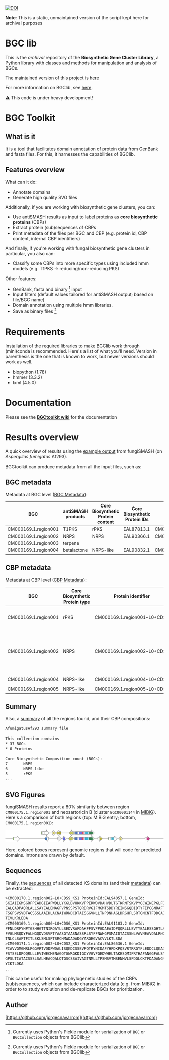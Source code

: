 [![DOI](https://zenodo.org/badge/471395537.svg)](https://zenodo.org/badge/latestdoi/471395537)

**Note**: This is a static, unmaintained version of the script kept here for archival purposes

# BGC lib

This is the *archival* repository of the **Biosynthetic Gene Cluster Library**, a Python library with classes and methods for manipulation and analysis of BGCs.

The maintained version of this project is [here](https://github.com/jorgecnavarrom/BGClib)

For more information on BGClib, see [here](./BGClib/Readme.md).

:warning: This code is under heavy development!

# BGC Toolkit

## What is it

It is a tool that facilitates domain annotation of protein data from GenBank and fasta files. For this, it harnesses the capabilities of BGClib.

## Features overview

What can it do:

* Annotate domains
* Generate high quality SVG files

Additionally, if you are working with biosynthetic gene clusters, you can:

* Use antiSMASH results as input to label proteins as **core biosynthetic proteins** (CBPs)
* Extract protein (sub)sequences of CBPs
* Print metadata of the files per BGC and CBP (e.g. protein id, CBP content, internal CBP identifiers)
        
And finally, if you're working with fungal biosynthetic gene clusters in particular, you also can:

* Classify some CBPs into more specific types using included hmm models (e.g. T1PKS -> reducing/non-reducing PKS)

Other features:

* GenBank, fasta and binary [^1] input 
* Input filters (default values tailored for antiSMASH output; based on file/BGC name)
* Domain annotation using multiple hmm libraries.
* Save as binary files [^1]

[^1]: Currently uses Python's Pickle module for serialization of `BGC` or `BGCCollection` objects from BGClib

# Requirements

Installation of the required libraries to make BGClib work through (mini)conda is recommended. Here's a list of what you'll need. Version in parenthesis is the one that is known to work, but newer versions should work as well.

* biopython (1.78)
* hmmer (3.3.2)
* lxml (4.5.0)

# Documentation

Please see the **[BGCtoolkit wiki](https://github.com/jorgecnavarrom/BGClib/wiki)** for the documentation

# Results overview

A quick overview of results using the [example output](https://fungismash.secondarymetabolites.org/upload/fungal-example/index.html) from fungiSMASH (on _Aspergillus fumigatus_ Af293).

BGGtoolkit can produce metadata from all the input files, such as:

## BGC metadata

Metadata at BGC level ([BGC Metadata](examples/AfumigatusAf293.metadata.BGCs.tsv)):

| BGC | antiSMASH products | Core Biosynthetic Protein content | Core Biosynthetic Protein IDs | Core Biosynthetic Protein Identifiers | Metabolites |
| --- | ------------------ | --------------------------------- | ----------------------------- | ------------------------------------- | ----------- |
| CM000169.1.region001 | T1PKS | rPKS | EAL87813.1 | CM000169.1.region001~L0+CDS7 |
| CM000169.1.region002 | NRPS | NRPS | EAL90366.1 | CM000169.1.region002~L0+CDS8 |
| CM000169.1.region003 | terpene |  |  |  |
| CM000169.1.region004 | betalactone | NRPS-like | EAL90832.1 | CM000169.1.region004~L0+CDS5 |


## CBP metadata

Metadata at CBP level ([CBP Metadata](examples/AfumigatusAf293.metadata.CBPs.tsv)):

| BGC | Core Biosynthetic Protein type | Protein identifier | Protein Id | Gene Id | Domain architecture |
| --- | ------------------------------ | ------------------ | ---------- | ------- | ------------------- |
| CM000169.1.region001 | rPKS | CM000169.1.region001~L0+CDS7 | EAL87813.1 | | `KS \| KS_C \| KS_Ce \| AT \| DH \| CMeT \| KR \| T/ACP >` |
|CM000169.1.region002 |NRPS | CM000169.1.region002~L0+CDS8 | EAL90366.1 | | `A \| T/ACP \| C \| C \| A \| C \| A \| T/ACP \| C \| A \| T/ACP \| C \| C \| T/ACP \| C \| T/ACP >` |
| CM000169.1.region004 | NRPS-like | CM000169.1.region004~L0+CDS5 | EAL90832.1 | | `DMAP_binding \| A \| A >` |
| CM000169.1.region005 | NRPS-like | CM000169.1.region005~L0+CDS9 | EAL91049.1 | | `A \| A_C >` |

## Summary

Also, a [summary](examples/AfumigatusAf293.metadata.summary.txt) of all the regions found, and their CBP compositions:

```
AfumigatusAf293 summary file

This collection contains
* 37 BGCs
* 0 Proteins

Core Biosynthetic Composition count (BGCs):
7       NRPS
6       NRPS-like
5       rPKS
...
```

## SVG Figures

fungiSMASH results report a 80% similarity between region `CM000175.1.region001` and neosartoricin B (cluster `BGC00001144` in [MIBiG](https://mibig.secondarymetabolites.org/repository/BGC0001144/index.html#r1c1)). Here's a comparison of both regions (top: MIBiG entry; bottom, `CM000175.1.region001`):

![neosartoricin](examples/neosartoricin_gcf.svg)

Here, colored boxes represent genomic regions that will code for predicted domains. Introns are drawn by default.

## Sequences

Finally, the [sequences](examples/all_KS_domains.fasta) of all detected KS domains (and their [metadata](examples/all_KS_domains.fasta.metadata.tsv)) can be extracted:

```
>CM000170.1.region002~L0+CDS9_KS1 ProteinId:EAL94057.1 GeneId:
SKIAIIGMSGRFPEADGIEAFWDLLYKGLDVHKKVPPERWDVDAHVDLTGTKRNTSKVPYGCWINEPGLFDARFFNMSPR
EALQADPAQRLALLSAYEALEMAGFVPNSSPSTQRDRVGIFMGMTSDDYREINSGQDIDTYFIPGGNRAFTPGRINYYFK
FSGPSVSVDTACSSSLAAIHLACNAIWRNDCDTAISGGVNLLTNPDNHAGLDRGHFLSRTGNCNTFDDGADGYCRADGVG
TIVLKRLEDA
>CM000169.1.region006~L0+CDS6_KS1 ProteinId:EAL91103.2 GeneId:
PFNLDRFYHPTGSHHGTTNIRQAYLLSEDVRAFDAKFFSVPPGDAEAIDPQQRLLLEVTYEALESSGHTLADLSNSNTGA
FVGLMSQDYFALNGQDVDSVPTYAASGTAASNASSRLSYFFNWHGPSMAIDTACSSNLVAVNEAVQALRNGTSRVAVACG
TNLCLSAFTFITLSKLSMLSPTSRCHMWDADADGYARGEGVACVVLKTLSDA
>CM000171.1.region002~L0+CDS2_KS1 ProteinId:EAL86536.1 GeneId:
PIAVVGMGMRLPGGVRTVDDFWDALISQKDCSSEVPQTRYNIDAFYHPDKPQSVRTRRGYFLEDDCLQKADTNFLQWIPG
FSTSELDPQQRLLLEVIWECMENAGQTGWRGKDIGCYVGVFGEDWHELTAKESQMIPRTHAFANGGFALSNRVSFEFDLK
GPSLTIATACSSSLSALHEACQALQTGSCSSAIVAGTNMLLTPSMSVTMSENMVLSPDGLCKTFDADANGYARGEAVNAV
YIKTLDKA
...
```

This can be useful for making phylogenetic studies of the CBPs (sub)sequences, which can include characterized data (e.g. from MIBiG) in order to to study evolution and de-replicate BGCs for prioritization.

## Author

[https://github.com/jorgecnavarrom](https://github.com/jorgecnavarrom)
